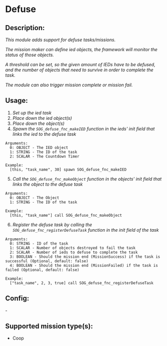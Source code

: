 # Defuse
## Description:
_This module adds support for defuse tasks/missions._

_The mission maker can define ied objects, the framework will monitor the status of those objects._

_A threshold can be set, so the given amount of IEDs have to be defused, and the number of objects that need to survive in order to complete the task._

_The module can also trigger mission complete or mission fail._

## Usage:
1. _Set up the ied task_
2. _Place down the ied object(s)_
3. _Place down the object(s)_
4. _Spawn the `SOG_defuse_fnc_makeIED` function in the ieds' init field that links the ied to the defuse task_

```
Arguments:
  0: OBJECT - The IED object
  1: STRING - The ID of the task
  2: SCALAR - The Countdown Timer

Example:
  [this, "task_name", 30] spawn SOG_defuse_fnc_makeIED
```

5. _Call the `SOG_defuse_fnc_makeObject` function in the objects' init field that links the object to the defuse task_

```
Arguments:
  0: OBJECT - The Object
  1: STRING - The ID of the task

Example:
  [this, "task_name"] call SOG_defuse_fnc_makeObject
```

6. _Register the defuse task by calling the `SOG_defuse_fnc_registerDefuseTask` function in the init field of the task_

```
Arguments:
  0: STRING - ID of the task
  1: SCALAR - Number of objects destroyed to fail the task
  2: SCALAR - Number of ieds to defuse to complete the task
  3: BOOLEAN - Should the mission end (MissionSuccess) if the task is successful (Optional, default: false)
  4: BOOLEAN - Should the mission end (MissionFailed) if the task is failed (Optional, default: false)

Example:
  ["task_name", 2, 3, true] call SOG_defuse_fnc_registerDefuseTask
```

## Config:
\-

## Supported mission type(s):
- Coop